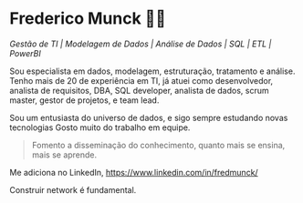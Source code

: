 <!-- ### Hi there 👋 -->

# Frederico Munck 🧑‍💻

*Gestão de TI | Modelagem de Dados | Análise de Dados | SQL | ETL | PowerBI*

Sou especialista em dados, modelagem, estruturação, tratamento e análise.
Tenho mais de 20 de experiência em TI, já atuei como desenvolvedor, analista de requisitos, DBA, SQL developer, analista de dados, scrum master, gestor de projetos, e team lead.

Sou um entusiasta do universo de dados, e sigo sempre estudando novas tecnologias
Gosto muito do trabalho em equipe. 

>Fomento a disseminação do conhecimento, quanto mais se ensina, mais se aprende.

Me adiciona no LinkedIn, https://www.linkedin.com/in/fredmunck/

Construir network é fundamental.


<!--
**fredmunck/fredmunck** is a ✨ _special_ ✨ repository because its `README.md` (this file) appears on your GitHub profile.

Here are some ideas to get you started:

- 🔭 I’m currently working on ...
- 🌱 I’m currently learning ...
- 👯 I’m looking to collaborate on ...
- 🤔 I’m looking for help with ...
- 💬 Ask me about ...
- 📫 How to reach me: ...
- 😄 Pronouns: ...
- ⚡ Fun fact: ...
-->

